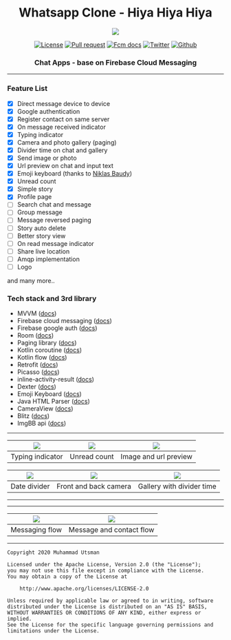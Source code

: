 <h1 align="center">
  Whatsapp Clone - Hiya Hiya Hiya
</h1>

<p align="center">
  <img src="https://i.ibb.co/YdvBMMG/hiya.gif"/>
</p>

<p align="center">
  <a href="LICENSE"><img alt="License" src="https://img.shields.io/github/license/utsmannn/hiya-hiya-hiya"></a>
  <a href="https://github.com/utsmannn/hiya-hiya-hiya/pulls"><img alt="Pull request" src="https://img.shields.io/badge/PRs-welcome-brightgreen.svg?style=flat"></a>
  <a href="https://firebase.google.com/docs/cloud-messaging"><img alt="Fcm docs" src="https://img.shields.io/badge/Firebase-FCM-orange?logo=firebase&style=flat"></a>
  <a href="https://twitter.com/utsmannn"><img alt="Twitter" src="https://img.shields.io/twitter/follow/utsmannn"></a>
  <a href="https://github.com/utsmannn"><img alt="Github" src="https://img.shields.io/github/followers/utsmannn?label=follow&style=social"></a>
  <h3 align="center">Chat Apps - base on Firebase Cloud Messaging</h3>
</p>

---
### Feature List
- [x] Direct message device to device
- [x] Google authentication
- [x] Register contact on same server
- [x] On message received indicator
- [x] Typing indicator
- [x] Camera and photo gallery (paging)
- [x] Divider time on chat and gallery
- [x] Send image or photo
- [x] Url preview on chat and input text
- [x] Emoji keyboard (thanks to [Niklas Baudy](https://github.com/vanniktech/Emoji))
- [x] Unread count
- [x] Simple story
- [x] Profile page
- [ ] Search chat and message
- [ ] Group message
- [ ] Message reversed paging
- [ ] Story auto delete
- [ ] Better story view
- [ ] On read message indicator
- [ ] Share live location
- [ ] Amqp implementation
- [ ] Logo

and many more..

### Tech stack and 3rd library
- MVVM ([docs](https://developer.android.com/jetpack/guide))
- Firebase cloud messaging ([docs](https://firebase.google.com/docs/cloud-messaging))
- Firebase google auth ([docs](https://firebase.google.com/docs/auth/android/google-signin))
- Room ([docs](https://developer.android.com/topic/libraries/architecture/room?gclid=EAIaIQobChMIj9zd-Y-_6wIVF6qWCh1iewBqEAAYASAAEgIKd_D_BwE&gclsrc=aw.ds))
- Paging library ([docs](https://developer.android.com/topic/libraries/architecture/paging))
- Kotlin coroutine ([docs](https://kotlinlang.org/docs/reference/coroutines-overview.html))
- Kotlin flow ([docs](https://kotlinlang.org/docs/reference/coroutines/flow.html))
- Retrofit ([docs](https://square.github.io/retrofit/))
- Picasso ([docs](https://square.github.io/picasso/))
- inline-activity-result ([docs](https://github.com/afollestad/inline-activity-result))
- Dexter ([docs](https://github.com/Karumi/Dexter))
- Emoji Keyboard ([docs](https://github.com/vanniktech/Emoji))
- Java HTML Parser ([docs](https://jsoup.org/))
- CameraView ([docs](https://github.com/natario1/CameraView))
- Blitz ([docs](https://github.com/Perfomer/blitz))
- ImgBB api ([docs](https://api.imgbb.com/))

---
|![](https://i.ibb.co/9twKbBC/typing-2.png)|![](https://i.ibb.co/86vwdnS/Screenshot-2020-08-28-at-10.png)|![](https://i.ibb.co/XyLV27b/Screenshot-2020-08-28-at-10-1.png)|
|--|--|--|
|Typing indicator|Unread count|Image and url preview|


|![](https://i.ibb.co/MCQkKjN/Screenshot-2020-08-28-at-10-2.png)|![](https://i.ibb.co/vx7TXHj/Screenshot-2020-08-28-at-10-3.png)|![](https://i.ibb.co/8dxPYVS/Screenshot-2020-08-28-at-10-4.png)|
|--|--|--|
|Date divider|Front and back camera|Gallery with divider time|
---

---
|![](https://i.ibb.co/2S1zcr8/Screenshot-2020-08-28-at-10-6.png)|![](https://i.ibb.co/vPRRrtt/Screenshot-2020-08-28-at-10-7.png)|
|--|--|
|Messaging flow|Message and contact flow|
---

```
Copyright 2020 Muhammad Utsman

Licensed under the Apache License, Version 2.0 (the "License");
you may not use this file except in compliance with the License.
You may obtain a copy of the License at

    http://www.apache.org/licenses/LICENSE-2.0

Unless required by applicable law or agreed to in writing, software
distributed under the License is distributed on an "AS IS" BASIS,
WITHOUT WARRANTIES OR CONDITIONS OF ANY KIND, either express or implied.
See the License for the specific language governing permissions and
limitations under the License.
```